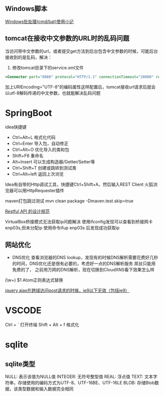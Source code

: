 
## Windows脚本

[Windows批处理(cmd/bat)使用小记](https://www.zybuluo.com/yangfch3/note/338252)

## tomcat在接收中文参数的URL时的乱码问题
当访问带中文参数的url，或者提交get方法到后台包含中文参数的时候，可能后台接收到的是乱码，解决：
1. 修改tomcat目录下的service.xml文件
```xml
<Connector port="8080" protocol="HTTP/1.1" connectionTimeout="20000" redirectPort="8443" URIEncoding="UTF-8" />
```
加上URIEncoding="UTF-8"的编码属性这样配置后，tomcat接收url请求后就会以utf-8解码传递的中文参数，也就能解决乱码问题

# SpringBoot

idea快捷键
- Ctrl+Alt+L 格式化代码
- Ctrl+Enter 导入包，自动修正
- Ctrl+Alt+O 优化导入的类和包
- Shift+F6 重命名
- Alt+Insert 可以生成构造器/Getter/Setter等
- Ctrl+Shift+T 创建或跳转到测试类
- Ctrl+Alt+left 返回上次浏览

Idea有自带的Http调试工具，快捷键Ctrl+Shift+A，然后输入REST Client
火狐浏览器可以用HttpRequester插件

maven打包跳过测试
mvn clean package -Dmaven.test.skip=true

[Restful API 的设计规范](http://novoland.github.io/%E8%AE%BE%E8%AE%A1/2015/08/17/Restful%20API%20%E7%9A%84%E8%AE%BE%E8%AE%A1%E8%A7%84%E8%8C%83.html)

VirtualBox桥接模式无法获取ip问题解决
使用ifconfig发现可以查看到桥接网卡enp03s,但未分配ip
使用命令ifup enp03s 后发现成功获取ip



## 网站优化
- DNS优化
查看浏览器的DNS lookup，发现有的时候DNS解析需要花费好几秒的时间，DNS优化还是很有必要的，考虑好一点的DNS解析服务
屌丝只能用免费的了， 之前用万网的DNS解析，现在切换到CloudXNS看下效果怎么样


(\w+)
$1
Atom正则表达式替换


[jquery ajax在跨域访问post请求的时候，ie9以下无效（包括ie9）](http://www.cnblogs.com/cxf520/p/5777119.html)

# VSCODE
Ctrl + ` 打开终端
Shift + Alt + f 格式化

# sqlite
## sqlite类型
NULL: 表示该值为NULL值
INTEGER: 无符号整型值
REAL: 浮点值
TEXT: 文本字符串，存储使用的编码方式为UTF-8、UTF-16BE、UTF-16LE
BLOB: 存储Blob数据，该类型数据和输入数据完全相同
